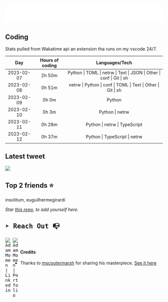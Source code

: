 
![test image size](/assets/welcome_message.gif)

## Coding
Stats pulled from Wakatime api an extension tha runs on my vscode 24/7.

|Day|Hours of coding|Languages/Tech|
|:-:|:-:|:-:|
|2023-02-07|2h 50m|Python &#124; TOML &#124; netrw &#124; Text &#124; JSON &#124; Other &#124; conf &#124; Git &#124; sh|
|2023-02-08|0h 51m|netrw &#124; Python &#124; conf &#124; TOML &#124; Text &#124; Other &#124; Git &#124; sh|
|2023-02-09|0h 0m|Python|
|2023-02-10|0h 3m|Python &#124; netrw|
|2023-02-11|0h 28m|Python &#124; netrw &#124; TypeScript|
|2023-02-12|0h 37m|Python &#124; TypeScript &#124; netrw|

## Latest tweet
[<img src="<tweet-image-url>" width="400">](<tweet-url>)

## Top 2 friends ⭐️
insolitum, euguilhermegirardi

*Star [this repo](https://github.com/AdamMomen/AdamMomen), to add yourself here.*


<samp>

## ➤ Reach Out :mailbox_with_no_mail:

>
  <a href="https://www.linkedin.com/in/adam-momen-99596275/">
     <img align="left" alt="Adam Momen | Linkedin" width="24px" src="./assets/Linkedin.svg" />
   </a>

   <a href="https://adammomen.com/">
     <img align="left" alt="Adam Momen | Portfolio" width="24px" src="./assets/web.svg" />
   </a>

</samp>

<br>

#### Credits
* Thanks to [mscoutermarsh](https://github.com/mscoutermarsh) for sharing his masterpiece. [See it here](https://github.com/mscoutermarsh/mscoutermarsh)